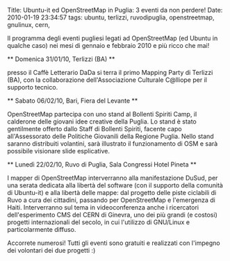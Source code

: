 Title: Ubuntu-it ed OpenStreetMap in Puglia: 3 eventi da non perdere!
Date:  2010-01-19 23:34:57
tags: ubuntu, terlizzi, ruvodipuglia, openstreetmap, gnulinux, cern,

Il programma degli eventi
pugliesi legati ad OpenStreetMap (ed Ubuntu in qualche caso) nei mesi di
gennaio e febbraio 2010 e più ricco che mai!

** Domenica 31/01/10, Terlizzi (BA) **

presso il Caffè Letterario DaDa si terra il primo Mapping Party di Terlizzi
(BA), con la collaborazione dell'Associazione Culturale C@lliope per il
supporto tecnico.


** Sabato 06/02/10, Bari, Fiera del Levante **

OpenStreetMap partecipa con uno stand al Bollenti Spiriti Camp, il calderone
delle giovani idee creative della Puglia. Lo stand è stato gentilmente offerto
dallo Staff di Bollenti Spiriti, facente capo all'Assessorato delle Politiche
Giovanili della Regione Puglia. Nello stand saranno distribuiti volantini,
sarà illustrato il funzionamento di OSM e sarà possibile visionare slide
esplicative.


** Lunedì 22/02/10, Ruvo di Puglia, Sala Congressi Hotel Pineta **

I mapper di OpenStreetMap interverranno alla manifestazione DuSud, per una
serata dedicata alla libertà del software (con il supporto della comunità di
Ubuntu-it) e alla libertà delle mappe: dal progetto delle piste ciclabili di
Ruvo a cura dei cittadini, passando per OpenStreetMap e l'emergenza di Haiti.
Interverranno sul tema in videoconferenza anche i ricercatori dell'esperimento
CMS del CERN di Ginevra, uno dei più grandi (e costosi) progetti
internazionali del secolo, in cui l'utilizzo di GNU/Linux e particolarmente
diffuso.


Accorrete numerosi! Tutti gli eventi sono gratuiti e realizzati con l'impegno
dei volontari dei due progetti :)


